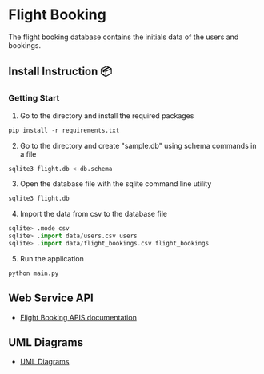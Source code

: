# Flight Booking

The flight booking database contains the initials data of the users and bookings.

## Install Instruction 📦
### Getting Start
1. Go to the directory and install the required packages
  ```python
  pip install -r requirements.txt
  ```
  
2. Go to the directory and create "sample.db" using schema commands in a file
  ```python
  sqlite3 flight.db < db.schema
  ```
  
3. Open the database file with the sqlite command line utility
  ```python
  sqlite3 flight.db
  ```
  
4. Import the data from csv to the database file
  ```python
  sqlite> .mode csv
  sqlite> .import data/users.csv users
  sqlite> .import data/flight_bookings.csv flight_bookings
  ```
  
5. Run the application
  ```python
  python main.py
  ```
## Web Service API
- [Flight Booking APIS documentation](https://abounk.github.io/flight-booking/#/document)

## UML Diagrams
- [UML Diagrams](https://abounk.github.io/flight-booking/#/?id=project-description)

